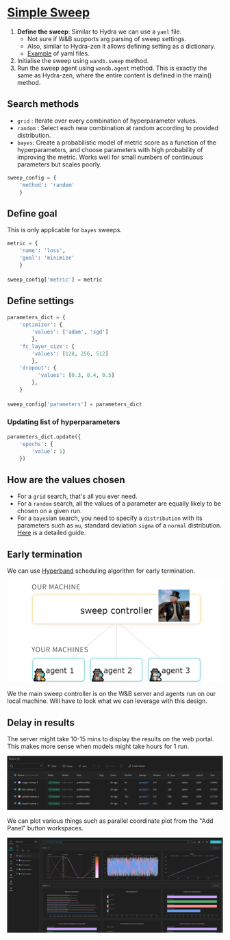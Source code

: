 # [Simple Sweep](https://docs.wandb.ai/guides/sweeps)
1. **Define the sweep**: Similar to Hydra we can use a `yaml` file.
    * Not sure if W&B supports arg parsing of sweep settings. 
    * Also, similar to Hydra-zen it allows defining setting as a dictionary.
    * [Example](https://github.com/wandb/examples/tree/master/examples/keras/keras-cnn-fashion) of yaml files.
2. Initialise the sweep using `wandb.sweep` method.
3. Run the sweep agent using `wandb.agent` method. This is exactly the same as Hydra-zen, where the entire content is defined in the main() method.

## Search methods
* `grid` :  Iterate over every combination of hyperparameter values.
* `random` :  Select each new combination at random according to provided distribution.
* `bayes`:  Create a probabilistic model of metric score as a function of the hyperparameters, and choose parameters with high probability of improving the metric. Works well for small numbers of continuous parameters but scales poorly.

```python
sweep_config = {
    'method': 'random'
    }
```
## Define goal
This is only applicable for `bayes` sweeps.
```python
metric = {
    'name': 'loss',
    'goal': 'minimize'   
    }

sweep_config['metric'] = metric
```
## Define settings
```python
parameters_dict = {
    'optimizer': {
        'values': ['adam', 'sgd']
        },
    'fc_layer_size': {
        'values': [128, 256, 512]
        },
    'dropout': {
          'values': [0.3, 0.4, 0.5]
        },
    }

sweep_config['parameters'] = parameters_dict
```
### Updating list of hyperparameters
```python
parameters_dict.update({
    'epochs': {
        'value': 1}
    })
```
## How are the values chosen
* For a `grid` search, that's all you ever need.
* For a `random` search, all the values of a parameter are equally likely to be chosen on a given run.
* For a `bayes`ian search, you need to specify a `distribution` with its parameters such as `mu`, standard deviation `sigma` of a `normal` distribution. [Here](https://docs.wandb.ai/guides/sweeps/define-sweep-configuration#distributions) is a detailed guide.

## Early termination
We can use [Hyperband](https://arxiv.org/pdf/1603.06560.pdf) scheduling algorithm for early termination.

![Alt text](image.png)

We the main sweep controller is on the W&B server and agents run on our local machine. Will have to look what we can leverage with this design.

## Delay in results
The server might take 10-15 mins to display the results on the web portal. This makes more sense when models might take hours for 1 run.

![Alt text](image-1.png)

We can plot various things such as parallel coordinate plot from the "Add Panel" button workspaces.

![Alt text](image-2.png)

